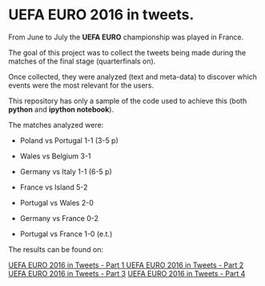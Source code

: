 # UEFA EURO 2016 in tweets.
From June to July the **UEFA EURO** championship was played in France.       

The goal of this project was to collect the tweets being made during the matches of the final stage (quarterfinals on).       

 Once collected, they were analyzed (text and meta-data) to discover which events were the most relevant for the users.    

 This repository has only a sample of the code used to achieve this (both __python__ and __ipython notebook__).    

 The matches analyzed were:

 * Poland vs Portugal 1-1 (3-5 p)

 * Wales vs Belgium 3-1

 * Germany vs Italy 1-1 (6-5 p)

 * France vs Island 5-2

 * Portugal vs Wales 2-0

 * Germany vs France 0-2

 * Portugal vs France 1-0 (e.t.)

 The results can be found on:   

 [UEFA EURO 2016 in Tweets - Part 1 ](https://medium.com/@tiago.paez11/uefa-euro-2016-in-tweets-part-1-64a090daea18#.9zj25880u)
 [UEFA EURO 2016 in Tweets - Part 2](https://medium.com/@tiago.paez11/uefa-euro-2016-in-tweets-part-2-82df0887406c#.4fswrmi0d)
 [UEFA EURO 2016 in Tweets - Part 3](https://medium.com/@tiago.paez11/uefa-euro-2016-in-tweets-part-3-9a2554e9fbb5#.e64vpitok)
 [UEFA EURO 2016 in Tweets - Part 4](https://medium.com/@tiago.paez11/uefa-euro-2016-in-tweets-part-4-978911dfb306#.w46fo8ezu)
